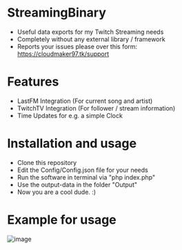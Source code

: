 # StreamingBinary
* Useful data exports for my Twitch Streaming needs
* Completely without any external library / framework
* Reports your issues please over this form: https://cloudmaker97.tk/support

# Features
* LastFM Integration (For current song and artist)
* TwitchTV Integration (For follower / stream information)
* Time Updates for e.g. a simple Clock

# Installation and usage
* Clone this repository
* Edit the Config/Config.json file for your needs
* Run the software in terminal via "php index.php"
* Use the output-data in the folder "Output"
* Now you are a cool dude. :)

# Example for usage
![image](https://user-images.githubusercontent.com/4189795/111858811-1fd49280-893c-11eb-9aab-76e8c1d19a02.png)
